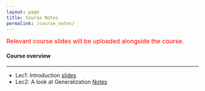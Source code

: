 ```yaml
---
layout: page
title: Course Notes
permalink: /course_notes/
---
```

<font size="3" color="red">Relevant course slides will be uploaded alongside the course.</font>

#### Course overview 
___
- Lec1: Introduction [slides](https://goo.gl/afZAyn) 
- Lec2: A look at Generalization [Notes](https://goo.gl/Yg26UV)

